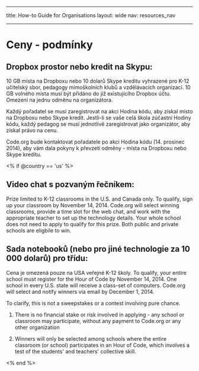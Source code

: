 * * *

title: How-to Guide for Organisations layout: wide nav: resources_nav

* * *

# Ceny - podmínky

## Dropbox prostor nebo kredit na Skypu:

10 GB místa na Dropboxu nebo 10 dolarů Skype kreditu vyhrazené pro K-12 učitelský sbor, pedagogy mimoškolních klubů a vzdělávacích organizací. 10 GB volného místa musí být přidáno do již existujícího Dropbox účtu. Omezení na jednu odměnu na organizátora.

Každý pořadatel se musí zaregistrovat na akci Hodina kódu, aby získal místo na Dropboxu nebo Skype kredit. Jestli-li se vaše celá škola zúčastní Hodiny kódu, každý pedagog se musí jednotlivě zaregistrovat jako organizátor, aby získal právo na cenu.

Code.org bude kontaktovat pořadatele po akci Hodina kódu (14. prosinec 2014), aby vám dala pokyny k převzetí odměny - místa na Dropboxu nebo Skype kreditu.

<% if @country == 'us' %>

## Video chat s pozvaným řečníkem:

Prize limited to K-12 classrooms in the U.S. and Canada only. To qualify, sign up your classroom by November 14, 2014. Code.org will select winning classrooms, provide a time slot for the web chat, and work with the appropriate teacher to set up the technology details. Your whole school does not need to apply to qualify for this prize. Both public and private schools are eligbile to win.

## Sada notebooků (nebo pro jiné technologie za 10 000 dolarů) pro třídu:

Cena je omezená pouze na USA veřejné K-12 školy. To qualify, your entire school must register for the Hour of Code by November 14, 2014. One school in every U.S. state will receive a class-set of computers. Code.org will select and notify winners via email by December 1, 2014.

To clarify, this is not a sweepstakes or a contest involving pure chance.

1) There is no financial stake or risk involved in applying - any school or classroom may participate, without any payment to Code.org or any other organization

2) Winners will only be selected among schools where the entire classroom (or school) participates in an Hour of Code, which involves a test of the students' and teachers' collective skill.

<% end %>